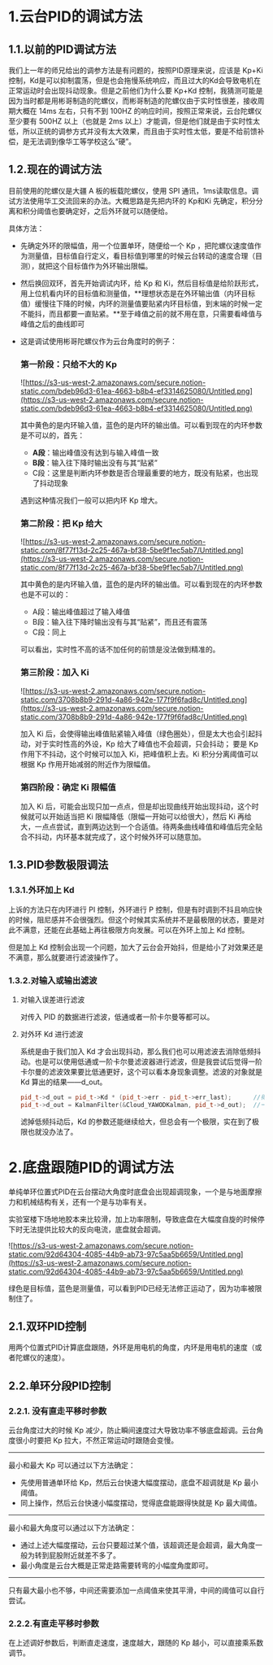 # 1.云台PID的调试方法

## 1.1.以前的PID调试方法

我们上一年的师兄给出的调参方法是有问题的，按照PID原理来说，应该是 Kp+Ki 控制，Kd是可以抑制震荡，但是也会拖慢系统响应，而且过大的Kd会导致电机在正常运动时会出现抖动现象。但是之前他们为什么要 Kp+Kd 控制，我猜测可能是因为当时都是用彬哥制造的陀螺仪，而彬哥制造的陀螺仪由于实时性很差，接收周期大概在 14ms 左右，只有不到 100HZ 的响应时间，按照正常来说，云台陀螺仪至少要有 500HZ 以上（也就是 2ms 以上）才能调，但是他们就是由于实时性太低，所以正统的调参方式并没有太大效果，而且由于实时性太低，要是不给前馈补偿，是无法调到像华工等学校这么“硬”。

## 1.2.现在的调试方法

目前使用的陀螺仪是大疆 A 板的板载陀螺仪，使用 SPI 通讯，1ms读取信息。调试方法使用华工交流回来的办法。大概思路是先把内环的 Kp和Ki 先确定，积分分离和积分阈值也要确定好，之后外环就可以随便给。

具体方法：

-   先确定外环的限幅值，用一个位置单环，随便给一个 Kp ，把陀螺仪速度值作为测量值，目标值自行定义，看目标值到哪里的时候云台转动的速度合理（目测），就把这个目标值作为外环输出限幅。
    
-   然后换回双环，首先开始调试内环，给 Kp 和 Ki，然后目标值是给阶跃形式，用上位机看内环的目标值和测量值，**理想状态是在外环输出值（内环目标值）缓慢往下降的时候，内环的测量值要贴紧内环目标值，到末端的时候一定不能抖，而且都要一直贴紧。**至于峰值之前的就不用在意，只需要看峰值与峰值之后的曲线即可
    
-   这是调试使用彬哥陀螺仪作为云台角度时的例子：
    
    ### 第一阶段：只给不大的 Kp
    
    ![https://s3-us-west-2.amazonaws.com/secure.notion-static.com/bdeb96d3-61ea-4663-b8b4-ef3314625080/Untitled.png](https://s3-us-west-2.amazonaws.com/secure.notion-static.com/bdeb96d3-61ea-4663-b8b4-ef3314625080/Untitled.png)
    
    其中黄色的是内环输入值，蓝色的是内环的输出值。可以看到现在的内环参数是不可以的，首先：
    
    -   **A段**：输出峰值没有达到与输入峰值一致
    -   **B段**：输入往下降时输出没有与其“贴紧”
    -   C段：这里是判断内环参数是否合理最重要的地方，既没有贴紧，也出现了抖动现象
    
    遇到这种情况我们一般可以把内环 Kp 增大。
    
    ### 第二阶段：把 Kp 给大
    
    ![https://s3-us-west-2.amazonaws.com/secure.notion-static.com/8f77f13d-2c25-467a-bf38-5be9f1ec5ab7/Untitled.png](https://s3-us-west-2.amazonaws.com/secure.notion-static.com/8f77f13d-2c25-467a-bf38-5be9f1ec5ab7/Untitled.png)
    
    其中黄色的是内环输入值，蓝色的是内环的输出值。可以看到现在的内环参数也是不可以的：
    
    -   A段：输出峰值超过了输入峰值
    -   B段：输入往下降时输出没有与其“贴紧”，而且还有震荡
    -   C段：同上
    
    可以看出，实时性不高的话不加任何的前馈是没法做到精准的。
    
    ### 第三阶段：加入 Ki
    
    ![https://s3-us-west-2.amazonaws.com/secure.notion-static.com/3708b8b9-291d-4a86-942e-177f9f6fad8c/Untitled.png](https://s3-us-west-2.amazonaws.com/secure.notion-static.com/3708b8b9-291d-4a86-942e-177f9f6fad8c/Untitled.png)
    
    加入 Ki 后，会使得输出峰值贴紧输入峰值（绿色圈处），但是太大也会引起抖动，对于实时性高的外设，Kp 给大了峰值也不会超调，只会抖动； 要是 Kp 作用下不抖动，这个时候可以加入 Ki，把峰值积上去。Ki 积分分离阈值可以根据 Kp 作用开始减弱的附近作为限幅值。
    
    ### 第四阶段：确定 Ki 限幅值
    
    加入 Ki 后，可能会出现只加一点点，但是却出现曲线开始出现抖动，这个时候就可以开始适当把 Ki 限幅降低（限幅一开始可以给很大），然后 Ki 再给大，一点点尝试，直到两边达到一个合适值。待两条曲线峰值和峰值后完全贴合不抖动，内环基本就完成了，这个时候外环可以随意加。
    

## 1.3.PID参数极限调法

### 1.3.1.外环加上 Kd

上诉的方法只在内环进行 PI 控制，外环进行 P 控制，但是有时调到不抖且响应快的时候，阻尼感并不会很强烈。但这个时候其实系统并不是最极限的状态，要是对此不满意，还能在此基础上再往极限方向发展。可以在外环上加上 Kd 控制。

但是加上 Kd 控制会出现一个问题，加大了云台会开始抖，但是给小了对效果还是不满意，那么就要进行滤波操作了。

### 1.3.2.对输入或输出滤波

1.  对输入误差进行滤波
    
    对传入 PID 的数据进行滤波，低通或者一阶卡尔曼等都可以。
    
2.  对外环 Kd 进行滤波
    
    系统是由于我们加入 Kd 才会出现抖动，那么我们也可以用滤波去消除低频抖动。也是可以使用低通或一阶卡尔曼滤波器进行滤波，但是我尝试后觉得一阶卡尔曼的滤波效果要比低通更好，这个可以看本身现象调整。滤波的对象就是 Kd 算出的结果——d_out。
    
    ```cpp
    pid_t->d_out = pid_t->Kd * (pid_t->err - pid_t->err_last);      //得到 Kd 输出值
    pid_t->d_out = KalmanFilter(&Cloud_YAWODKalman, pid_t->d_out);  //一阶卡尔曼滤波
    ```
    
    滤掉低频抖动后，Kd 的参数还能继续给大，但总会有一个极限，实在到了极限也就没办法了。
    

# 2.底盘跟随PID的调试方法

单纯单环位置式PID在云台摆动大角度时底盘会出现超调现象，一个是与地面摩擦力和机械结构有关，还有一个是与功率有关。

实验室楼下场地地胶本来比较滑，加上功率限制，导致底盘在大幅度自旋的时候停下时无法提供比较大的反向电流，底盘就会超调。

![https://s3-us-west-2.amazonaws.com/secure.notion-static.com/92d64304-4085-44b9-ab73-97c5aa5b6659/Untitled.png](https://s3-us-west-2.amazonaws.com/secure.notion-static.com/92d64304-4085-44b9-ab73-97c5aa5b6659/Untitled.png)

绿色是目标值，蓝色是测量值，可以看到PID已经无法修正运动了，因为功率被限制住了。

## 2.1.双环PID控制

用两个位置式PID计算底盘跟随，外环是用电机的角度，内环是用电机的速度（或者陀螺仪的速度）。

## 2.2.单环分段PID控制

### 2.2.1. 没有直走平移时参数

云台角度过大的时候 Kp 减少，防止瞬间速度过大导致功率不够底盘超调。云台角度很小时要把 Kp 拉大，不然正常运动时跟随会变慢。

---

最小和最大 Kp 可以通过以下方法确定：

-   先使用普通单环给 Kp，然后云台快速大幅度摆动，底盘不超调就是 Kp 最小阈值。
-   同上操作，然后云台快速小幅度摆动，觉得底盘能跟得快就是 Kp 最大阈值。

---

最小和最大角度可以通过以下方法确定：

-   通过上述大幅度摆动，云台只要超过某个值，该超调还是会超调，最大角度一般为转到屁股附近就差不多了。
-   最小角度是云台大概是正常走路需要转弯的小幅度角度即可。

---

只有最大最小也不够，中间还需要添加一点阈值来使其平滑，中间的阈值可以自行尝试。

### 2.2.2.有直走平移时参数

在上述调好参数后，判断直走速度，速度越大，跟随的 Kp 越小，可以直接乘系数调节。